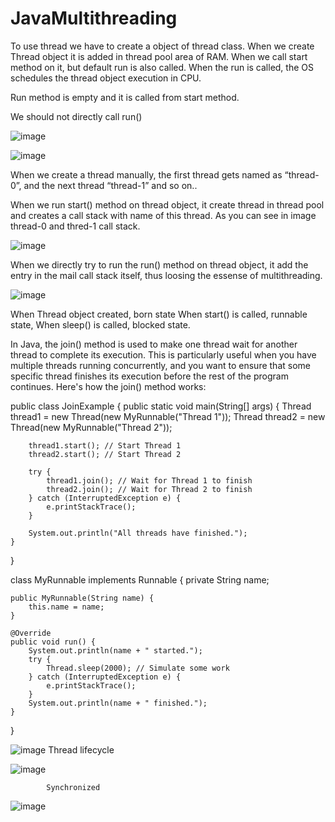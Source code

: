 # JavaMultithreading

 


To use thread we have to create a object of thread class.
When we create Thread object it is added in thread pool area of RAM.
When we call start method on it, but default run is also called.
When the run is called, the OS schedules the thread object execution in CPU.

Run method is empty and it is called from start method.

We should not directly call run()



![image](https://github.com/yadavsandip32/JavaMultithreading/assets/20738229/b389e6ec-2f6c-4877-b6f7-6cac0a37c917)


![image](https://github.com/yadavsandip32/JavaMultithreading/assets/20738229/a52d555d-caf5-4a24-a539-6d14dab3c78b)


When we create a thread manually, the first thread gets named as “thread-0”, and the next thread “thread-1” and so on..

When we run start() method on thread object, it create thread in thread pool and creates a call stack with name of this thread.
As you can see in image thread-0 and thred-1 call stack.

![image](https://github.com/yadavsandip32/JavaMultithreading/assets/20738229/fae1b9e8-4416-42eb-81fd-3cbc00dce205)


When we directly try to run the run() method on thread object, it add the entry in the mail call stack itself, thus loosing the essense of multithreading.

 ![image](https://github.com/yadavsandip32/JavaMultithreading/assets/20738229/e7b0abe5-7be9-4b29-a0e5-09124c3e9866)



When Thread object created, born state
When start() is called, runnable state,
When sleep() is called, blocked state.





In Java, the join() method is used to make one thread wait for another thread to complete its execution. This is particularly useful when you have multiple threads running concurrently, and you want to ensure that some specific thread finishes its execution before the rest of the program continues. Here's how the join() method works:

public class JoinExample {
    public static void main(String[] args) {
        Thread thread1 = new Thread(new MyRunnable("Thread 1"));
        Thread thread2 = new Thread(new MyRunnable("Thread 2"));

        thread1.start(); // Start Thread 1
        thread2.start(); // Start Thread 2

        try {
            thread1.join(); // Wait for Thread 1 to finish
            thread2.join(); // Wait for Thread 2 to finish
        } catch (InterruptedException e) {
            e.printStackTrace();
        }

        System.out.println("All threads have finished.");
    }
}

class MyRunnable implements Runnable {
    private String name;

    public MyRunnable(String name) {
        this.name = name;
    }

    @Override
    public void run() {
        System.out.println(name + " started.");
        try {
            Thread.sleep(2000); // Simulate some work
        } catch (InterruptedException e) {
            e.printStackTrace();
        }
        System.out.println(name + " finished.");
    }
}


![image](https://github.com/yadavsandip32/JavaMultithreading/assets/20738229/b0a87cdb-0fad-4ed3-98cc-271b0a7333ea)
Thread lifecycle

![image](https://github.com/yadavsandip32/JavaMultithreading/assets/20738229/24858dbf-08b6-40ad-bc4e-9c26668a28e5)


			Synchronized


![image](https://github.com/yadavsandip32/JavaMultithreading/assets/20738229/459ffa1d-8ac1-4be5-bae2-011ed12792a7)

